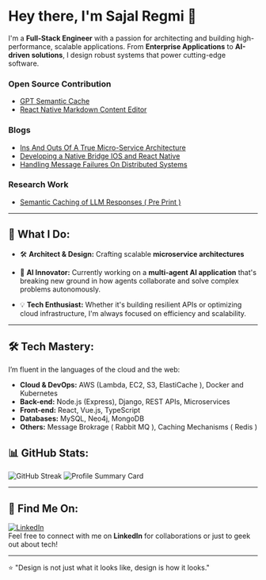 # Hey there, I'm Sajal Regmi 👋

I'm a **Full-Stack Engineer** with a passion for architecting and building high-performance, scalable applications. From **Enterprise Applications** to **AI-driven solutions**, I design robust systems that power cutting-edge software.

### Open Source Contribution
- [GPT Semantic Cache](https://www.npmjs.com/package/gpt-semantic-cache)
- [React Native Markdown Content Editor](https://www.npmjs.com/package/react-native-markdown-content-editor)

### Blogs
- [Ins And Outs Of A True Micro-Service Architecture](https://lecturely.ai/blogs/A_True_Micro_Service_Architecture)
- [Developing a Native Bridge IOS and React Native](https://lecturely.ai/blogs/Developing-a-Native-Bridge-Between-IOS-and-React-Native)
- [Handling Message Failures On Distributed Systems](https://lecturely.ai/blogs/Handling-Message-Failures-On-Distributed-Systems)

### Research Work
- [Semantic Caching of LLM Responses ( Pre Print )](https://arxiv.org/pdf/2411.05276)

---

## 🚀 What I Do:

- 🛠 **Architect & Design:** Crafting scalable **microservice architectures**

- 🤖 **AI Innovator:** Currently working on a **multi-agent AI application** that's breaking new ground in how agents collaborate and solve complex problems autonomously.

- 💡 **Tech Enthusiast:** Whether it's building resilient APIs or optimizing cloud infrastructure, I'm always focused on efficiency and scalability.

---

## 🛠 Tech Mastery:

I’m fluent in the languages of the cloud and the web:

- **Cloud & DevOps:** AWS (Lambda, EC2, S3, ElastiCache ), Docker and Kubernetes
- **Back-end:** Node.js (Express), Django, REST APIs, Microservices
- **Front-end:** React, Vue.js, TypeScript
- **Databases:** MySQL, Neo4j, MongoDB
- **Others:** Message Brokrage ( Rabbit MQ ), Caching Mechanisms ( Redis )

## 📊 GitHub Stats:

![GitHub Streak](https://github-readme-streak-stats.herokuapp.com/?user=sajalregmi&theme=dark)
![Profile Summary Card](https://github-profile-summary-cards.vercel.app/api/cards/profile-details?username=sajalregmi&theme=dark)

---

## 🔗 Find Me On:

[![LinkedIn](https://img.shields.io/badge/LinkedIn-blue?logo=linkedin)](https://www.linkedin.com/in/sajalregmi)  
Feel free to connect with me on **LinkedIn** for collaborations or just to geek out about tech!

---

⭐️ "Design is not just what it looks like, design is how it looks." 
